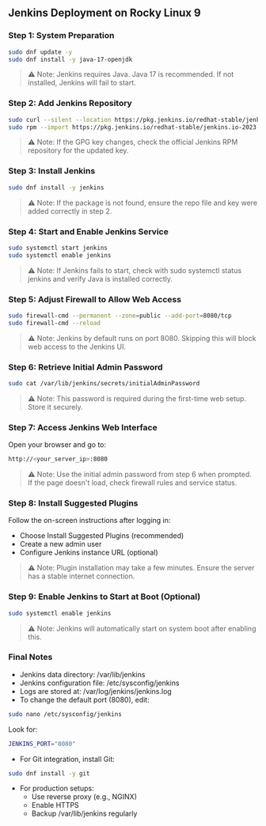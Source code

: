 ## Jenkins Deployment on Rocky Linux 9

### Step 1: System Preparation

```bash
sudo dnf update -y
sudo dnf install -y java-17-openjdk
```
> ⚠️ Note: Jenkins requires Java. Java 17 is recommended. If not installed, Jenkins will fail to start.

### Step 2: Add Jenkins Repository

```bash
sudo curl --silent --location https://pkg.jenkins.io/redhat-stable/jenkins.repo | sudo tee /etc/yum.repos.d/jenkins.repo
sudo rpm --import https://pkg.jenkins.io/redhat-stable/jenkins.io-2023.key
```
> ⚠️ Note: If the GPG key changes, check the official Jenkins RPM repository for the updated key.

### Step 3: Install Jenkins

```bash
sudo dnf install -y jenkins
```
> ⚠️ Note: If the package is not found, ensure the repo file and key were added correctly in step 2.

### Step 4: Start and Enable Jenkins Service

```bash
sudo systemctl start jenkins
sudo systemctl enable jenkins
```
> ⚠️ Note: If Jenkins fails to start, check with sudo systemctl status jenkins and verify Java is installed correctly.

### Step 5: Adjust Firewall to Allow Web Access

```bash
sudo firewall-cmd --permanent --zone=public --add-port=8080/tcp
sudo firewall-cmd --reload
```
> ⚠️ Note: Jenkins by default runs on port 8080. Skipping this will block web access to the Jenkins UI.

### Step 6: Retrieve Initial Admin Password

```bash
sudo cat /var/lib/jenkins/secrets/initialAdminPassword
```
> ⚠️ Note: This password is required during the first-time web setup. Store it securely.

### Step 7: Access Jenkins Web Interface

Open your browser and go to:
```bash
http://<your_server_ip>:8080
```
> ⚠️ Note: Use the initial admin password from step 6 when prompted. If the page doesn't load, check firewall rules and service status.

### Step 8: Install Suggested Plugins

Follow the on-screen instructions after logging in:
- Choose Install Suggested Plugins (recommended)
- Create a new admin user
- Configure Jenkins instance URL (optional)
> ⚠️ Note: Plugin installation may take a few minutes. Ensure the server has a stable internet connection.

### Step 9: Enable Jenkins to Start at Boot (Optional)

```bash
sudo systemctl enable jenkins
```
> ⚠️ Note: Jenkins will automatically start on system boot after enabling this.

### Final Notes

- Jenkins data directory: /var/lib/jenkins
- Jenkins configuration file: /etc/sysconfig/jenkins
- Logs are stored at: /var/log/jenkins/jenkins.log
- To change the default port (8080), edit:
```bash
sudo nano /etc/sysconfig/jenkins
```
Look for:
```bash
JENKINS_PORT="8080"
```
- For Git integration, install Git:
```bash
sudo dnf install -y git
```
- For production setups:
  - Use reverse proxy (e.g., NGINX)
  - Enable HTTPS
  - Backup /var/lib/jenkins regularly
